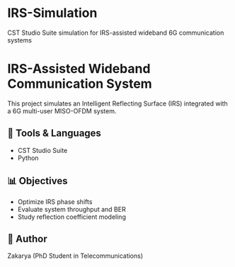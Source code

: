 # IRS-Simulation
CST Studio Suite simulation for IRS-assisted wideband 6G communication systems
# IRS-Assisted Wideband Communication System

This project simulates an Intelligent Reflecting Surface (IRS) integrated with a 6G multi-user MISO-OFDM system.

## 🔧 Tools & Languages
- CST Studio Suite
- Python

## 📊 Objectives
- Optimize IRS phase shifts
- Evaluate system throughput and BER
- Study reflection coefficient modeling

## 👤 Author
Zakarya (PhD Student in Telecommunications)

